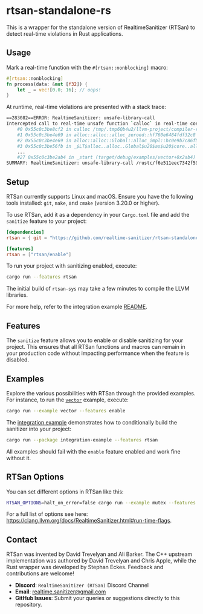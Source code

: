 # rtsan-standalone-rs

This is a wrapper for the standalone version of RealtimeSanitizer (RTSan) to
detect real-time violations in Rust applications.

## Usage

Mark a real-time function with the `#[rtsan::nonblocking]` macro:

```rust
#[rtsan::nonblocking]
fn process(data: &mut [f32]) {
    let _ = vec![0.0; 16]; // oops!
}
```

At runtime, real-time violations are presented with a stack trace:

```bash
==283082==ERROR: RealtimeSanitizer: unsafe-library-call
Intercepted call to real-time unsafe function `calloc` in real-time context!
    #0 0x55c0c3be8cf2 in calloc /tmp/.tmp6Qb4u2/llvm-project/compiler-rt/lib/rtsan/rtsan_interceptors_posix.cpp:470:34
    #1 0x55c0c3be4e69 in alloc::alloc::alloc_zeroed::hf760e6484fdf32c8 /rustc/f6e511eec7342f59a25f7c0534f1dbea00d01b14/library/alloc/src/alloc.rs:170:14
    #2 0x55c0c3be4e69 in alloc::alloc::Global::alloc_impl::hc0e9b7c86f5cad5c /rustc/f6e511eec7342f59a25f7c0534f1dbea00d01b14/library/alloc/src/alloc.rs:181:43
    #3 0x55c0c3be56fb in _$LT$alloc..alloc..Global$u20$as$u20$core..alloc..Allocator$GT$::allocate_zeroed::h8f75ff921b519af6 /rustc/f6e511eec7342f59a25f7c0534f1dbea00d01b14/library/alloc/src/alloc.rs:246:9
    ...
    #27 0x55c0c3be2ab4 in _start (target/debug/examples/vector+0x2ab4) (BuildId: adb992a7e560cd00ef533c9333d3c033fb4a7c42)
SUMMARY: RealtimeSanitizer: unsafe-library-call /rustc/f6e511eec7342f59a25f7c0534f1dbea00d01b14/library/alloc/src/alloc.rs:170:14 in alloc::alloc::alloc_zeroed::hf760e6484fdf32c8
```

## Setup

RTSan currently supports Linux and macOS. Ensure you have the following tools
installed: `git`, `make`, and `cmake` (version 3.20.0 or higher).

To use RTSan, add it as a dependency in your `Cargo.toml` file and add the
`sanitize` feature to your project:

```toml
[dependencies]
rtsan = { git = "https://github.com/realtime-sanitizer/rtsan-standalone-rs", branch = "dev" }

[features]
rtsan = ["rtsan/enable"]
```

To run your project with sanitizing enabled, execute:

```sh
cargo run --features rtsan
```

The initial build of `rtsan-sys` may take a few minutes to compile the LLVM
libraries.

For more help, refer to the integration example
[README](examples/integration-example/README.md).

## Features

The `sanitize` feature allows you to enable or disable sanitizing for your
project. This ensures that all RTSan functions and macros can remain in your
production code without impacting performance when the feature is disabled.

## Examples

Explore the various possibilities with RTSan through the provided examples. For
instance, to run the [`vector`](examples/vector.rs) example, execute:

```sh
cargo run --example vector --features enable
```

The [integration example](examples/integration-example/) demonstrates how to
conditionally build the sanitizer into your project:

```sh
cargo run --package integration-example --features rtsan
```

All examples should fail with the `enable` feature enabled and work fine
without it.

## RTSan Options
You can set different options in RTSan like this:

```sh
RTSAN_OPTIONS=halt_on_error=false cargo run --example mutex --features enable
```
For a full list of options see here: https://clang.llvm.org/docs/RealtimeSanitizer.html#run-time-flags.

## Contact

RTSan was invented by David Trevelyan and Ali Barker. The C++ upstream
implementation was authored by David Trevelyan and Chris Apple, while the Rust
wrapper was developed by Stephan Eckes. Feedback and contributions are welcome!

- **Discord**: `RealtimeSanitizer (RTSan)` Discord Channel
- **Email**: [realtime.sanitizer@gmail.com](mailto:realtime.sanitizer@gmail.com)
- **GitHub Issues**: Submit your queries or suggestions directly to this
  repository.
